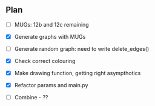 ## Plan

- [ ] MUGs: 12b and 12c remaining
- [x] Generate graphs with MUGs

- [ ] Generate random graph: need to write delete_edges()

- [x] Check correct colouring
- [x] Make drawing function, getting right asympthotics

- [x] Refactor params and main.py
- [ ] Combine - ??
